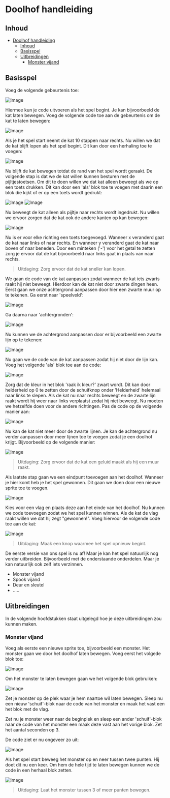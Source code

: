 # Doolhof handleiding 

## Inhoud
- [Doolhof handleiding](#doolhof-handleiding)
  - [Inhoud](#inhoud)
  - [Basisspel](#basisspel)
  - [Uitbreidingen](#uitbreidingen)
    - [Monster vijand](#monster-vijand)

## Basisspel

Voeg de volgende gebeurtenis toe: 

![Image](afbeeldingen/gebeurtenis-vlag.png)
 
Hiermee kun je code uitvoeren als het spel begint. Je kan bijvoorbeeld de kat laten bewegen. Voeg de volgende code toe aan de gebeurtenis om de kat te laten bewegen: 

![Image](afbeeldingen/verander-x.png)
 
Als je het spel start neemt de kat 10 stappen naar rechts. Nu willen we dat de kat blijft lopen als het spel begint. Dit kan door een herhaling toe te voegen:

![Image](afbeeldingen/herhaal.png)
 
Nu blijft de kat bewegen totdat de rand van het spel wordt geraakt. De volgende stap is dat we de kat willen kunnen besturen met de pijltjestoetsen. Om dit te doen willen we dat kat alleen beweegt als we op een toets drukken. Dit kan door een 'als' blok toe te voegen met daarin een blok die kijkt of er op een toets wordt gedrukt:   

![Image](afbeeldingen/als-leeg.png)
![Image](afbeeldingen/als-toets-rechts.png)

Nu beweegt de kat alleen als pijltje naar rechts wordt ingedrukt. Nu willen we ervoor zorgen dat de kat ook de andere kanten op kan bewegen:

![Image](afbeeldingen/beweeg-met-pijtjes-toetsen.png)
 
Nu is er voor elke richting een toets toegevoegd. Wanneer x veranderd gaat de kat naar links of naar rechts. En wanneer y veranderd gaat de kat naar boven of naar beneden. Door een minteken ('-') voor het getal te zetten zorg je ervoor dat de kat bijvoorbeeld naar links gaat in plaats van naar rechts. 

> Uitdaging: Zorg ervoor dat de kat sneller kan lopen.

We gaan de code van de kat aanpassen zodat wanneer de kat iets zwarts raakt hij niet beweegt. Hierdoor kan de kat niet door zwarte dingen heen. Eerst gaan we onze achtergrond aanpassen door hier een zwarte muur op te tekenen. Ga eerst naar 'speelveld': 

![Image](afbeeldingen/ga-naar-speelveld.png)

Ga daarna naar 'achtergronden': 

![Image](afbeeldingen/ga-naar-achtergronden.png)

Nu kunnen we de achtergrond aanpassen door er bijvoorbeeld een zwarte lijn op te tekenen: 

![Image](afbeeldingen/teken-lijn.png)

Nu gaan we de code van de kat aanpassen zodat hij niet door de lijn kan. Voeg het volgende 'als' blok toe aan de code: 

![Image](afbeeldingen/niet-door-lijn-voor-naar-rechts.png)

Zorg dat de kleur in het blok 'raak ik kleur?' zwart wordt. Dit kan door helderheid op 0 te zetten door de schuifknop onder 'Helderheid' helemaal naar links te slepen. Als de kat nu naar rechts beweegt en de zwarte lijn raakt wordt hij weer naar links verplaatst zodat hij niet beweegt. Nu moeten we hetzelfde doen voor de andere richtingen. Pas de code op de volgende manier aan: 

![Image](afbeeldingen/niet-door-lijn-voor-alle-richtingen.png)

Nu kan de kat niet meer door de zwarte lijnen. Je kan de achtergrond nu verder aanpassen door meer lijnen toe te voegen zodat je een doolhof krijgt. Bijvoorbeeld op de volgende manier:

![Image](afbeeldingen/doolhof.png)

> Uitdaging: Zorg ervoor dat de kat een geluid maakt als hij een muur raakt.

Als laatste stap gaan we een eindpunt toevoegen aan het doolhof. Wanneer je hier komt heb je het spel gewonnen. Dit gaan we doen door een nieuwe sprite toe te voegen. 

![Image](afbeeldingen/sprite-toevoegen.png)

Kies voor een vlag en plaats deze aan het einde van het doolhof. Nu kunnen we code toevoegen zodat we het spel kunnen winnen. Als de kat de vlag raakt willen we dat hij zegt "gewonnen!". Voeg hiervoor de volgende code toe aan de kat:

![Image](afbeeldingen/zeg-gewonnen.png)

> Uitdaging: Maak een knop waarmee het spel opnieuw begint.

De eerste versie van ons spel is nu af! Maar je kan het spel natuurlijk nog verder uitbreiden. Bijvoorbeeld met de onderstaande onderdelen. Maar je kan natuurlijk ook zelf iets verzinnen. 

- Monster vijand 
- Spook vijand 
- Deur en sleutel 
- .....

## Uitbreidingen

In de volgende hoofdstukken staat uitgelegd hoe je deze uitbreidingen zou kunnen maken.
 
<div style="page-break-after: always;"></div>

### Monster vijand
 
Voeg als eerste een nieuwe sprite toe, bijvoorbeeld een monster. Het monster gaan we door het doolhof laten bewegen. Voeg eerst het volgede blok toe:

![Image](afbeeldingen/gebeurtenis-vlag.png)

Om het monster te laten bewegen gaan we het volgende blok gebruiken:

![Image](afbeeldingen/schuif-naar-x-y.png)

Zet je monster op de plek waar je hem naartoe wil laten bewegen. Sleep nu een nieuw 'schuif'-blok naar de code van het monster en maak het vast een het blok met de vlag.

Zet nu je monster weer naar de beginplek en sleep een ander 'schuif'-blok naar de code van het monster een maak deze vast aan het vorige blok. Zet het aantal seconden op 3.

De code ziet er nu ongeveer zo uit:

![Image](afbeeldingen/schuif-tussen-twee-punten.png)

Als het spel start beweeg het monster op en neer tussen twee punten. Hij doet dit nu een keer. Om hem de hele tijd te laten bewegen kunnen we de code in een herhaal blok zetten.

![Image](afbeeldingen/schuif-tussen-twee-punten-herhaal.png)

> Uitdaging: Laat het monster tussen 3 of meer punten bewegen.